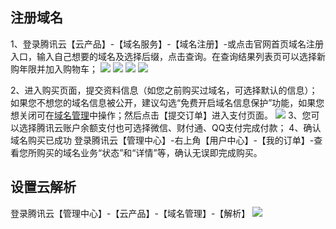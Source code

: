## 注册域名
1、登录腾讯云【云产品】-【域名服务】-【域名注册】-或点击官网首页域名注册入口，输入自己想要的域名及选择后缀，点击查询。在查询结果列表页可以选择新购年限并加入购物车；
![](https://mccdn.qcloud.com/static/img/a00bb6b7021d315d0d6f9c4553ea634f/1.png)
![](https://mccdn.qcloud.com/static/img/faf72f4ae77690c1dc4a1ca0f12b60ff/2.png)
![](https://mccdn.qcloud.com/static/img/2eed0ab2094c7fdd820ac4b65ca58d93/3.png)
![](https://mccdn.qcloud.com/static/img/a20562d5b57879cb5868aa15d10f46e4/4.png)

2、进入购买页面，提交资料信息（如您之前购买过域名，可选择默认的信息）；如果您不想您的域名信息被公开，建议勾选“免费开启域名信息保护”功能，如果您想关闭可在[域名管理](https://console.qcloud.com/domain/manage?domain=damiruirui.cc&tld=.cc&id=37825&expire_time=1490780941&action=manage)中操作；然后点击【提交订单】进入支付页面。
![](https://mccdn.qcloud.com/static/img/1ed9c372f827042feedff63417eb0df9/6.png)
3、您可以选择腾讯云账户余额支付也可选择微信、财付通、QQ支付完成付款；
4、确认域名购买已成功
登录腾讯云【管理中心】-右上角【用户中心】-【我的订单】-查看您所购买的域名业务“状态”和“详情”等，确认无误即完成购买。

## 设置云解析
登录腾讯云【管理中心】-【云产品】-【域名管理】-【解析】
![](https://mccdn.qcloud.com/static/img/6fbcf90cb2455cbfb4ece71b709b99dc/image.png)




